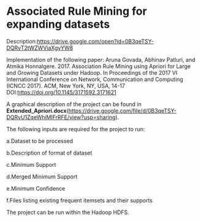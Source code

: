 # Associated Rule Mining for expanding datasets

Description:https://drive.google.com/open?id=0B3qeTSY-DQRvT2tWZWViaXgyYW8

Implementation of the following paper:
Aruna Govada, Abhinav Patluri, and Atmika Honnalgere. 2017. Association Rule Mining using Apriori for Large and Growing Datasets under Hadoop. In Proceedings of the 2017 VI International Conference on Network, Communication and Computing (ICNCC 2017). ACM, New York, NY, USA, 14-17 DOI:https://doi.org/10.1145/3171592.3171621

A graphical description of the project can be found in **Extended_Apriori.docx**(https://drive.google.com/file/d/0B3qeTSY-DQRvU1ZqeWhiMlFrRFE/view?usp=sharing).

The following inputs are required for the project to run:

a.Dataset to be processed

b.Description of format of dataset

c.Minimum Support

d.Merged Minimum Support

e.Minimum Confidence

f.Files listing existing frequent itemsets and their supports

The project can be run within the Hadoop HDFS. 



